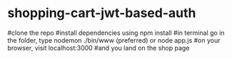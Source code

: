 # shopping-cart-jwt-based-auth

#clone the repo
#install dependencies using npm install
#in terminal go in the folder, type nodemon ./bin/www (preferred) or node app.js
#on your browser, visit localhost:3000
#and you land on the shop page
